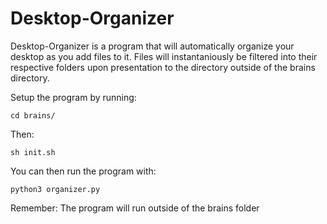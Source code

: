 # Desktop-Organizer

Desktop-Organizer is a program that will automatically organize your desktop as you add files to it. Files will instantaniously be filtered into their respective folders upon presentation to the directory outside of the brains directory.

Setup the program by running:

    cd brains/

Then:

    sh init.sh

You can then run the program with:

    python3 organizer.py

Remember: The program will run outside of the brains folder
